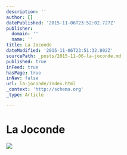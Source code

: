 ```yaml
---
description: ''
author: []
datePublished: '2015-11-06T23:52:02.727Z'
publisher:
  domain: ''
  name: ''
title: La Joconde
dateModified: '2015-11-06T23:51:32.802Z'
sourcePath: _posts/2015-11-06-la-joconde.md
published: true
inFeed: true
hasPage: true
inNav: false
url: la-joconde/index.html
_context: 'http://schema.org'
_type: Article

---
```

# La Joconde
![](https://the-grid-user-content.s3-us-west-2.amazonaws.com/50cbf37e-4cbd-4b9d-b208-6dd24a77aa66.png)